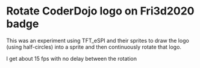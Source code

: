 # Rotate CoderDojo logo on Fri3d2020 badge

This was an experiment using TFT_eSPI and their sprites to draw the logo (using half-circles) into a sprite
and then continuously rotate that logo.

I get about 15 fps with no delay between the rotation
